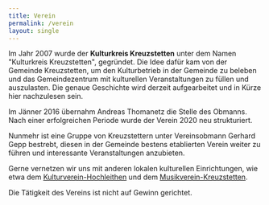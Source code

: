 ```yaml
---
title: Verein
permalink: /verein
layout: single
---
```

Im Jahr 2007 wurde der **Kulturkreis Kreuzstetten** unter dem Namen "Kulturkreis Kreuzstetten", gegründet. Die Idee dafür kam von der Gemeinde Kreuzstetten, um den Kulturbetrieb in der Gemeinde zu beleben und das Gemeindezentrum mit kulturellen Veranstaltungen zu füllen und auszulasten.  Die genaue Geschichte wird derzeit aufgearbeitet und in Kürze hier nachzulesen sein.

Im Jänner 2016 übernahm Andreas Thomanetz die Stelle des Obmanns.
Nach einer erfolgreichen Periode wurde der Verein 2020 neu strukturiert.

Nunmehr ist eine Gruppe von Kreuzstettern unter Vereinsobmann Gerhard Gepp bestrebt, diesen in der Gemeinde bestens etablierten Verein weiter zu führen und interessante Veranstaltungen anzubieten.

Gerne vernetzen wir uns mit anderen lokalen kulturellen Einrichtungen, wie etwa dem [Kulturverein-Hochleithen](https://www.facebook.com/ArsCulturaHochleithen) und dem [Musikverein-Kreuzstetten](https://www.kreuzstetten.gv.at/Musikverein_-_Kreuzstetten).

Die Tätigkeit des Vereins ist nicht auf Gewinn gerichtet.
